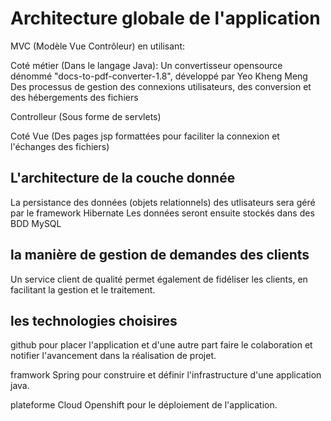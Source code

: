 # Architecture globale de l'application 
 MVC (Modèle Vue Contrôleur) en utilisant:
 
  Coté métier (Dans le langage Java):
       Un convertisseur opensource dénommé "docs-to-pdf-converter-1.8", développé par Yeo Kheng Meng
       Des processus de gestion des connexions utilisateurs, des conversion et des hébergements des fichiers					
							
 Controlleur (Sous forme de servlets)					
					
 Coté Vue (Des pages jsp formattées pour faciliter la connexion et l'échanges des fichiers)

## L'architecture de la couche donnée 
  La persistance des données (objets relationnels) des utlisateurs sera géré par le framework Hibernate
		Les données seront ensuite stockés dans des BDD MySQL

## la manière de gestion de demandes des clients 
 Un service client de qualité permet également de fidéliser les clients, en facilitant la gestion et le traitement.
 
## les technologies choisires 
 github pour placer l'application et d'une autre part faire le colaboration et notifier l'avancement dans la réalisation de projet.
	
 framwork Spring pour construire et définir l'infrastructure d'une application java.
	
 plateforme Cloud Openshift pour le déploiement de l'application.


